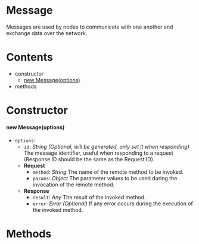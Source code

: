 # **Message**

Messages are used by nodes to communicate with one another and exchange data over the network.

# **Contents**

* constructor
    * [new Message(options)](#new-messageoptions)
* methods

# **Constructor**

#### new Message(options)

* `options`:
    * `id`: _String_ _(Optional, will be generated, only set it when responding)_ The message identifier, useful when responding to a request (Response ID should be the same as the Request ID).
    * **Request**
        * `method`: _String_ The name of the remote method to be invoked.
        * `params`: _Object_ The parameter values to be used during the invocation of the remote method.
    * **Response**
        * `result`: _Any_ The result of the invoked method.
        * `error`: _Error_ _(Optional)_ If any error occurs during the execution of the invoked method.

# **Methods**
